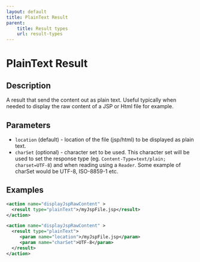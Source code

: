 ```yaml
---
layout: default
title: PlainText Result
parent:
    title: Result types
    url: result-types
---
```


# PlainText Result

## Description

A result that send the content out as plain text. Useful typically when needed
to display the raw content of a JSP or Html file for example.

## Parameters

 - `location` (default) - location of the file (jsp/html) to be displayed as plain text.
 - `charSet` (optional) - character set to be used. This character set will be used to set the response type 
   (eg. `Content-Type=text/plain; charset=UTF-8`) and when reading using a `Reader`. Some example of charSet would be 
   UTF-8, ISO-8859-1 etc.

## Examples

```xml
<action name="displayJspRawContent" >
  <result type="plainText">/myJspFile.jsp</result>
</action>

<action name="displayJspRawContent" >
  <result type="plainText">
     <param name="location">/myJspFile.jsp</param>
     <param name="charSet">UTF-8</param>
  </result>
</action>
```
